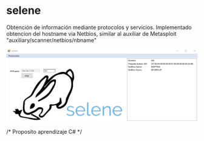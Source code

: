 # selene
Obtención de información mediante protocolos y servicios. Implementado obtencion del hostname via Netbios, similar al auxiliar de Metasploit "auxiliary/scanner/netbios/nbname"

![texto cualquiera por si no carga la imagen](https://github.com/naivenom/selene/blob/master/selenee.PNG)

/* Proposito aprendizaje C# */
